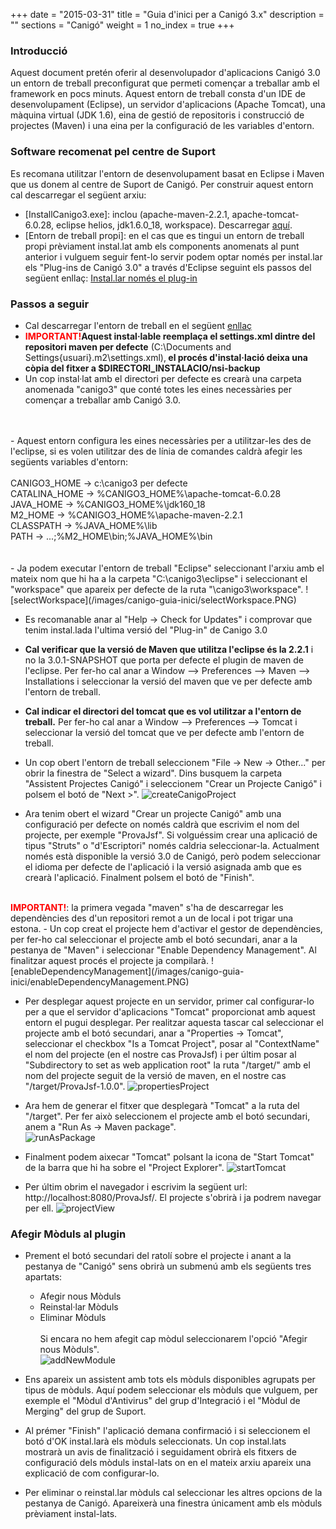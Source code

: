 +++
date        = "2015-03-31"
title       = "Guia d'inici per a Canigó 3.x"
description = ""
sections    = "Canigó"
weight      = 1
no_index    = true
+++

### Introducció

Aquest document pretén oferir al desenvolupador d'aplicacions Canigó 3.0 un entorn de treball preconfigurat que permeti començar a treballar amb el framework en pocs minuts. Aquest entorn de treball consta d'un IDE de desenvolupament (Eclipse), un servidor d'aplicacions (Apache Tomcat), una màquina virtual (JDK 1.6), eina de gestió de repositoris i construcció de projectes (Maven) i una eina per la configuració de les variables d'entorn.

### Software recomenat pel centre de Suport

Es recomana utilitzar l'entorn de desenvolupament basat en Eclipse i Maven que us donem al centre de Suport de Canigó. Per construir aquest entorn cal descarregar el següent arxiu:

- [InstallCanigo3.exe]: inclou (apache-maven-2.2.1, apache-tomcat-6.0.28, eclipse helios, jdk1.6.0_18, workspace). Descarregar [aquí](http://repos.canigo.ctti.gencat.cat/repository/maven2/canigo/entorn-treball/canigo3.html).
- [Entorn de treball propi]: en el cas que es tingui un entorn de treball propi prèviament instal.lat amb els components anomenats al punt anterior i vulguem seguir fent-lo servir podem optar només per instal.lar els "Plug-ins de Canigó 3.0" a través d'Eclipse seguint els passos del següent enllaç: [Instal.lar només el plug-in](/canigo-download-related/instalar-plugin)

### Passos a seguir

- Cal descarregar l'entorn de treball en el següent [enllaç](http://repos.canigo.ctti.gencat.cat/repository/maven2/canigo/entorn-treball/canigo3.html)
- <b><font color=red>IMPORTANT!</font>Aquest instal·lable reemplaça el settings.xml dintre del repositori maven per defecte</b> (C:\Documents and Settings{usuari}\.m2\settings.xml),<b> el procés d'instal·lació deixa una còpia del fitxer a $DIRECTORI_INSTALACIO/nsi-backup</b>
- Un cop instal·lat amb el directori per defecte es crearà una carpeta anomenada "canigo3" que conté totes les eines necessàries per començar a treballar amb Canigó 3.0.
<br>
<br>
- Aquest entorn configura les eines necessàries per a utilitzar-les des de l'eclipse, si es volen utilitzar des de línia de comandes caldrà afegir les següents variables d'entorn:
<br>
<br>
    CANIGO3_HOME -> c:\canigo3 per defecte<br>
    CATALINA_HOME -> %CANIGO3_HOME%\apache-tomcat-6.0.28<br>
    JAVA_HOME -> %CANIGO3_HOME%\jdk160_18<br>
    M2_HOME -> %CANIGO3_HOME%\apache-maven-2.2.1<br>
    CLASSPATH -> %JAVA_HOME%\lib<br>
    PATH -> ...;%M2_HOME\bin;%JAVA_HOME%\bin <br>
<br>
<br>
- Ja podem executar l'entorn de treball "Eclipse" seleccionant l'arxiu amb el mateix nom que hi ha a la carpeta "C:\canigo3\eclipse" i seleccionant el "workspace" que apareix
per defecte de la ruta "\canigo3\workspace".
![selectWorkspace](/images/canigo-guia-inici/selectWorkspace.PNG)

- Es recomanable anar al "Help -> Check for Updates" i comprovar que tenim instal.lada l'ultima versió del "Plug-in" de Canigo 3.0
- <b>Cal verificar que la versió de Maven que utilitza l'eclipse és la 2.2.1</b> i no la 3.0.1-SNAPSHOT que porta per defecte el plugin de maven de l'eclipse. Per fer-ho cal anar a Window --> Preferences --> Maven --> Installations i seleccionar la versió del maven que ve per defecte amb l'entorn de treball.
- <b>Cal indicar el directori del tomcat que es vol utilitzar a l'entorn de treball.</b> Per fer-ho cal anar a Window --> Preferences --> Tomcat i seleccionar la versió del tomcat que ve per defecte amb l'entorn de treball.
- Un cop obert l'entorn de treball seleccionem "File -> New -> Other..." per obrir la finestra de "Select a wizard". Dins busquem la carpeta "Assistent Projectes Canigó" i seleccionem "Crear un Projecte Canigó" i polsem el botó de "Next >".
![createCanigoProject](/images/canigo-guia-inici/createCanigoProject.PNG)

- Ara tenim obert el wizard "Crear un projecte Canigó" amb una configuració per defecte on només caldrà que escrivim el nom del projecte, per exemple "ProvaJsf". Si volguéssim crear una aplicació de tipus "Struts" o "d'Escriptori" només caldria seleccionar-la. Actualment només està disponible la versió 3.0 de Canigó, però podem seleccionar el idioma per defecte de l'aplicació i la versió asignada amb que es crearà l'aplicació. Finalment polsem el botó de "Finish".
<br>
<b><font color=red>IMPORTANT!</font></b>: la primera vegada "maven" s'ha de descarregar les dependències des d'un repositori remot a un de local i pot trigar una estona.
- Un cop creat el projecte hem d'activar el gestor de dependències, per fer-ho cal seleccionar el projecte amb el botó secundari, anar a la pestanya de "Maven" i seleccionar "Enable Dependency Management". Al finalitzar aquest procés el projecte ja compilarà.
![enableDependencyManagement](/images/canigo-guia-inici/enableDependencyManagement.PNG)

- Per desplegar aquest projecte en un servidor, primer cal configurar-lo per a que el servidor d'aplicacions "Tomcat" proporcionat amb aquest entorn el pugui desplegar. Per realitzar aquesta tascar cal seleccionar el projecte amb el botó secundari, anar a "Properties -> Tomcat", seleccionar el checkbox "Is a Tomcat Project", posar al "ContextName" el nom del projecte (en el nostre cas ProvaJsf) i per últim posar al "Subdirectory to set as web application root" la ruta "/target/" amb el nom del projecte seguit de la versió de maven, en el nostre cas "/target/ProvaJsf-1.0.0".
![propertiesProject](/images/canigo-guia-inici/propertiesProject.PNG)

- Ara hem de generar el fitxer que desplegarà "Tomcat" a la ruta del "/target". Per fer això seleccionem el projecte amb el botó secundari, anem a "Run As -> Maven package".<br>
![runAsPackage](/images/canigo-guia-inici/runAsPackage.PNG)

- Finalment podem aixecar "Tomcat" polsant la icona de "Start Tomcat" de la barra que hi ha sobre el "Project Explorer".
![startTomcat](/images/canigo-guia-inici/startTomcat.PNG)

- Per últim obrim el navegador i escrivim la següent url: http://localhost:8080/ProvaJsf/. El projecte s'obrirà i ja podrem navegar per ell.
![projectView](/images/canigo-guia-inici/projectView.PNG)

### Afegir Mòduls al plugin

- Prement el botó secundari del ratolí sobre el projecte i anant a la pestanya de "Canigó" sens obrirà un submenú amb els següents tres apartats:

	- Afegir nous Mòduls
	- Reinstal·lar Mòduls
    - Eliminar Mòduls
<Br><br>
Si encara no hem afegit cap mòdul seleccionarem l'opció "Afegir nous Mòduls".<br>
![addNewModule](/images/canigo-guia-inici/addNewModule.PNG)

- Ens apareix un assistent amb tots els mòduls disponibles agrupats per tipus de mòduls. Aquí podem seleccionar els mòduls que vulguem, per exemple el "Mòdul d'Antivirus" del grup d'Integració i el "Mòdul de Merging" del grup de Suport.
 
- Al prémer "Finish" l'aplicació demana confirmació i si seleccionem el botó d'OK instal.larà els mòduls seleccionats. Un cop instal.lats mostrarà un avis de finalització i seguidament obrirà els fitxers de configuració dels mòduls instal-lats on en el mateix arxiu apareix una explicació de com configurar-lo.
 
- Per eliminar o reinstal.lar mòduls cal seleccionar les altres opcions de la pestanya de Canigó. Apareixerà una finestra únicament amb els mòduls prèviament instal-lats.